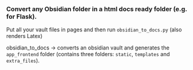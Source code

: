 ### Convert any Obsidian folder in a html docs ready folder (e.g. for Flask). 

Put all your vault files in pages and then run `obsidian_to_docs.py`
(also renders Latex)

obsidian_to_docs -> converts an obsidian vault and generates the `app_frontend` folder (contains three folders: `static`, `templates` and `extra_files`).
